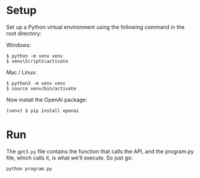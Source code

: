 # Setup

Set up a Python virtual environment using the following command in the root directory:

Windows:

```shell
$ python -m venv venv
$ venv\Scripts\activate
```

Mac / Linux:

```shell
$ python3 -m venv venv
$ source venv/bin/activate
```

Now install the OpenAI package:

```bash
(venv) $ pip install openai
```

# Run

The `gpt3.py` file contains the function that calls the API, and the program.py file, which calls it, is what we'll execute.  So just go:

```shell
python program.py
```